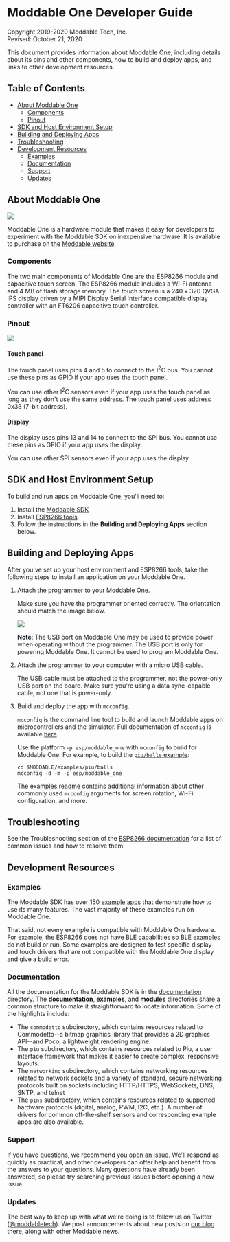 # Moddable One Developer Guide

Copyright 2019-2020 Moddable Tech, Inc.<BR>
Revised: October 21, 2020

This document provides information about Moddable One, including details about its pins and other components, how to build and deploy apps, and links to other development resources.

## Table of Contents

- [About Moddable One](#about-moddable-one)
	- [Components](#components)
	- [Pinout](#pinout)
- [SDK and Host Environment Setup](#setup)
- [Building and Deploying Apps](#building-and-deploying-apps)
- [Troubleshooting](#troubleshooting)
- [Development Resources](#development-resources)
	- [Examples](#examples)
	- [Documentation](#documentation)
	- [Support](#support)
	- [Updates](#updates)

<a id="about-moddable-one"></a>
## About Moddable One

<img src="../assets/devices/moddable-one.png">

Moddable One is a hardware module that makes it easy for developers to experiment with the Moddable SDK on inexpensive hardware. It is available to purchase on the [Moddable website](http://www.moddable.com/moddable-one).

<a id="components"></a>
### Components

The two main components of Moddable One are the ESP8266 module and capacitive touch screen. The ESP8266 module includes a Wi-Fi antenna and 4 MB of flash storage memory. The touch screen is a 240 x 320 QVGA IPS display driven by a MIPI Display Serial Interface compatible display controller with an FT6206 capacitive touch controller.

<a id="pinout"></a>
### Pinout

<img src="../assets/devices/moddable-one-pinout.png">


#### Touch panel

The touch panel uses pins 4 and 5 to connect to the I<sup>2</sup>C bus. You cannot use these pins as GPIO if your app uses the touch panel.

You can use other I<sup>2</sup>C sensors even if your app uses the touch panel as long as they don't use the same address. The touch panel uses address 0x38 (7-bit address).

#### Display

The display uses pins 13 and 14 to connect to the SPI bus. You cannot use these pins as GPIO if your app uses the display.

You can use other SPI sensors even if your app uses the display.

<a id="setup"></a>
## SDK and Host Environment Setup

To build and run apps on Moddable One, you'll need to:

1. Install the [Moddable SDK](./../Moddable%20SDK%20-%20Getting%20Started.md)
2. Install [ESP8266 tools](./esp8266.md)
3. Follow the instructions in the **Building and Deploying Apps** section below.

<a id="building-and-deploying-apps"></a>
## Building and Deploying Apps

After you've set up your host environment and ESP8266 tools, take the following steps to install an application on your Moddable One.

1. Attach the programmer to your Moddable One.

	Make sure you have the programmer oriented correctly. The orientation should match the image below.
	
	<img src="../assets/devices/moddable-one-programmer.jpg">

	**Note**: The USB port on Moddable One may be used to provide power when operating without the programmer. The USB port is only for powering Moddable One. It cannot be used to program Moddable One.

2. Attach the programmer to your computer with a micro USB cable.

	The USB cable must be attached to the programmer, not the power-only USB port on the board. Make sure you're using a data sync&#8211;capable cable, not one that is power-only.

3. Build and deploy the app with `mcconfig`.

	`mcconfig` is the command line tool to build and launch Moddable apps on microcontrollers and the simulator. Full documentation of `mcconfig` is available [here](../tools/tools.md). 
	
	Use the platform `-p esp/moddable_one`  with `mcconfig` to build for Moddable One. For example, to build the [`piu/balls` example](../../examples/piu/balls):
	
	```text
	cd $MODDABLE/examples/piu/balls
	mcconfig -d -m -p esp/moddable_one
	```
	
	The [examples readme](../../examples) contains additional information about other commonly used `mcconfig` arguments for screen rotation, Wi-Fi configuration, and more.
	
<a id="troubleshooting"></a>
## Troubleshooting

See the Troubleshooting section of the [ESP8266 documentation](./esp8266.md) for a list of common issues and how to resolve them.


<a id="development-resources"></a>
## Development Resources

<a id="examples"></a>
### Examples

The Moddable SDK has over 150 [example apps](../../examples) that demonstrate how to use its many features. The vast majority of these examples run on Moddable One. 

That said, not every example is compatible with Moddable One hardware. For example, the ESP8266 does not have BLE capabilities so BLE examples do not build or run. Some examples are designed to test specific display and touch drivers that are not compatible with the Moddable One display and give a build error.

<a id="documentation"></a>
### Documentation

All the documentation for the Moddable SDK is in the [documentation](../) directory. The **documentation**, **examples**, and **modules** directories share a common structure to make it straightforward to locate information. Some of the highlights include: 

- The `commodetto` subdirectory, which contains resources related to Commodetto--a bitmap graphics library that provides a 2D graphics API--and Poco, a lightweight rendering engine.
- The `piu` subdirectory, which contains resources related to Piu, a user interface framework that makes it easier to create complex, responsive layouts.
- The `networking` subdirectory, which contains networking resources related to network sockets and a variety of standard, secure networking protocols built on sockets including HTTP/HTTPS, WebSockets, DNS, SNTP, and telnet
- The `pins` subdirectory, which contains resources related to supported hardware protocols (digital, analog, PWM, I2C, etc.). A number of drivers for common off-the-shelf sensors and corresponding example apps are also available.

<a id="support"></a>
### Support

If you have questions, we recommend you [open an issue](https://github.com/Moddable-OpenSource/moddable/issues). We'll respond as quickly as practical, and other developers can offer help and benefit from the answers to your questions. Many questions have already been answered, so please try searching previous issues before opening a new issue.

<a id="updates"></a>
### Updates

The best way to keep up with what we're doing is to follow us on Twitter ([@moddabletech](https://twitter.com/moddabletech)). We post announcements about new posts on [our blog](http://blog.moddable.com/) there, along with other Moddable news.